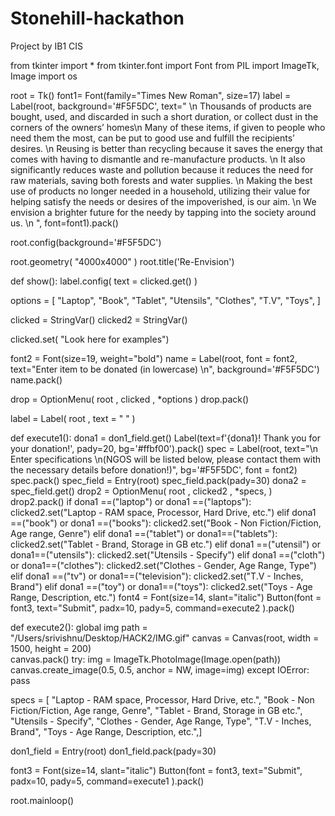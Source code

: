 # Stonehill-hackathon
Project by IB1 CIS

from tkinter import *
from tkinter.font import Font
from PIL import ImageTk, Image
import os


root = Tk()
font1= Font(family="Times New Roman", size=17)
label = Label(root, background='#F5F5DC', text=" \n Thousands of products are bought, used, and discarded in such a short duration, or collect dust in the corners of the owners’ homes\n Many of these items, if given to people who need them the most, can be put to good use and fulfill the recipients’ desires. \n Reusing is better than recycling because it saves the energy that comes with having to dismantle and re-manufacture products. \n It also significantly reduces waste and pollution because it reduces the need for raw materials, saving both forests and water supplies. \n Making the best use of products no longer needed in a household, utilizing their value for helping satisfy the needs or desires of the impoverished, is our aim. \n We envision a brighter future for the needy by tapping into the society around us. \n ", font=font1).pack()

root.config(background='#F5F5DC')

    
root.geometry( "4000x4000" )
root.title('Re-Envision')

def show():
    label.config( text = clicked.get() )
  

options = [
    "Laptop",
    "Book",
    "Tablet",
    "Utensils",
    "Clothes",
    "T.V",
    "Toys",
]
  

clicked = StringVar()
clicked2 = StringVar()

clicked.set( "Look here for examples")


font2 = Font(size=19, weight="bold")
name = Label(root, font = font2, text="Enter item to be donated (in lowercase) \n", background='#F5F5DC')
name.pack()




drop = OptionMenu( root , clicked , *options )
drop.pack()


label = Label( root , text = " " )



def execute1():
    dona1 = don1_field.get()
    Label(text=f'{dona1}! Thank you for your donation!', pady=20, bg='#ffbf00').pack()
    spec = Label(root, text="\n Enter specifications \n(NGOS will be listed below, please contact them with the necessary details before donation!)", bg='#F5F5DC', font = font2)
    spec.pack()
    spec_field = Entry(root)
    spec_field.pack(pady=30)
    dona2 = spec_field.get()
    drop2 = OptionMenu( root , clicked2 , *specs, )
    drop2.pack()
    if dona1 ==("laptop") or dona1 ==("laptops"):
        clicked2.set("Laptop - RAM space, Processor, Hard Drive, etc.")
    elif dona1 ==("book") or dona1 ==("books"):
        clicked2.set("Book -  Non Fiction/Fiction, Age range, Genre")
    elif dona1 ==("tablet") or dona1==("tablets"):
        clicked2.set("Tablet - Brand, Storage in GB etc.")
    elif dona1 ==("utensil") or dona1==("utensils"):
        clicked2.set("Utensils -  Specify")
    elif dona1 ==("cloth") or dona1==("clothes"):
        clicked2.set("Clothes -  Gender, Age Range, Type")
    elif dona1 ==("tv") or dona1==("television"):
        clicked2.set("T.V - Inches, Brand")
    elif dona1 ==("toy") or dona1==("toys"):
        clicked2.set("Toys -  Age Range, Description, etc.")
    font4 = Font(size=14, slant="italic")
    Button(font = font3,
    text="Submit",
    padx=10, 
    pady=5,
    command=execute2
    ).pack()
    

def execute2():
    global img
    path = "/Users/srivishnu/Desktop/HACK2/IMG.gif"
    canvas = Canvas(root, width = 1500, height = 200)      
    canvas.pack()
    try:
        img = ImageTk.PhotoImage(Image.open(path))
        canvas.create_image(0.5, 0.5, anchor = NW, image=img)
    except IOError:
            pass

    
    
specs = [
"Laptop - RAM space, Processor, Hard Drive, etc.",
"Book -  Non Fiction/Fiction, Age range, Genre",
"Tablet - Brand, Storage in GB etc.",
"Utensils -  Specify",
"Clothes -  Gender, Age Range, Type",
"T.V - Inches, Brand",
"Toys -  Age Range, Description, etc.",]

don1_field = Entry(root)
don1_field.pack(pady=30)

font3 = Font(size=14, slant="italic")
Button(font = font3,
    text="Submit",
    padx=10, 
    pady=5,
    command=execute1
    ).pack()



root.mainloop()
